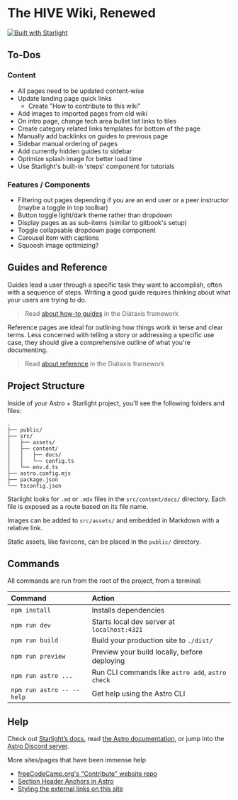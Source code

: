 # The HIVE Wiki, Renewed

[![Built with Starlight](https://astro.badg.es/v2/built-with-starlight/tiny.svg)](https://starlight.astro.build)

## To-Dos

### Content
- All pages need to be updated content-wise
- Update landing page quick links
    - Create "How to contribute to this wiki"
- Add images to imported pages from old wiki
- On intro page, change tech area bullet list links to tiles
- Create category related links templates for bottom of the page
- Manually add backlinks on guides to previous page 
- Sidebar manual ordering of pages
- Add currently hidden guides to sidebar 
- Optimize splash image for better load time
- Use Starlight's built-in 'steps' component for tutorials

### Features / Components
- Filtering out pages depending if you are an end user or a peer instructor (maybe a toggle in top toolbar)
- Button toggle light/dark theme rather than dropdown
- Display pages as as sub-items (similar to gitbook's setup)
- Toggle collapsable dropdown page component
- Carousel item with captions
- Squoosh image optimizing?

## Guides and Reference

Guides lead a user through a specific task they want to accomplish, often with a sequence of steps.
Writing a good guide requires thinking about what your users are trying to do.

> Read [about how-to guides](https://diataxis.fr/how-to-guides/) in the Diátaxis framework

Reference pages are ideal for outlining how things work in terse and clear terms.
Less concerned with telling a story or addressing a specific use case, they should give a comprehensive outline of what you're documenting.

> Read [about reference](https://diataxis.fr/reference/) in the Diátaxis framework


## Project Structure

Inside of your Astro + Starlight project, you'll see the following folders and files:

```
.
├── public/
├── src/
│   ├── assets/
│   ├── content/
│   │   ├── docs/
│   │   └── config.ts
│   └── env.d.ts
├── astro.config.mjs
├── package.json
└── tsconfig.json
```

Starlight looks for `.md` or `.mdx` files in the `src/content/docs/` directory. Each file is exposed as a route based on its file name.

Images can be added to `src/assets/` and embedded in Markdown with a relative link.

Static assets, like favicons, can be placed in the `public/` directory.

## Commands

All commands are run from the root of the project, from a terminal:

| Command                   | Action                                           |
| :------------------------ | :----------------------------------------------- |
| `npm install`             | Installs dependencies                            |
| `npm run dev`             | Starts local dev server at `localhost:4321`      |
| `npm run build`           | Build your production site to `./dist/`          |
| `npm run preview`         | Preview your build locally, before deploying     |
| `npm run astro ...`       | Run CLI commands like `astro add`, `astro check` |
| `npm run astro -- --help` | Get help using the Astro CLI                     |

## Help

Check out [Starlight’s docs](https://starlight.astro.build/), read [the Astro documentation](https://docs.astro.build), or jump into the [Astro Discord server](https://astro.build/chat).

More sites/pages that have been immense help
- [freeCodeCamp.org's "Contribute" website repo](https://github.com/freeCodeCamp/contribute)
- [Section Header Anchors in Astro](https://caseyjamesperno.com/blog/astro-header-anchors/)
- [Styling the external links on this site](https://rachsmith.com/styling-external-links/)